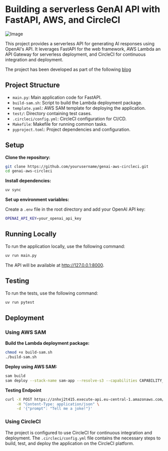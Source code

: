 # Building a serverless GenAI API with FastAPI, AWS, and CircleCI

![Image](https://github.com/user-attachments/assets/ebda21bc-fa26-49e3-bfc1-039e9ca2dd18)

This project provides a serverless API for generating AI responses using OpenAI's API. It leverages FastAPI for the web framework, AWS Lambda an API Gateway for serverless deployment, and CircleCI for continuous integration and deployment.

The project has been developed as part of the following  [blog](https://circleci.com/blog/building-a-serverless-genai-api/)

## Project Structure

- `main.py`: Main application code for FastAPI.
- `build-sam.sh`: Script to build the Lambda deployment package.
- `template.yaml`: AWS SAM template for deploying the application.
- `test/`: Directory containing test cases.
- `.circleci/config.yml`: CircleCI configuration for CI/CD.
- `Makefile`: Makefile for running common tasks.
- `pyproject.toml`: Project dependencies and configuration.

## Setup

**Clone the repository:**

```sh
git clone https://github.com/yourusername/genai-aws-circleci.git
cd genai-aws-circleci
```

**Install dependencies:**

```sh
uv sync
```

**Set up environment variables:**

Create a `.env` file in the root directory and add your OpenAI API key:

```sh
OPENAI_API_KEY=your_openai_api_key
```

## Running Locally

To run the application locally, use the following command:

```sh
uv run main.py
```

The API will be available at http://127.0.0.1:8000.

## Testing

To run the tests, use the following command:

```sh
uv run pytest
```

## Deployment

### Using AWS SAM

**Build the Lambda deployment package:**

```sh
chmod +x build-sam.sh
./build-sam.sh
```

**Deploy using AWS SAM:**

```sh
sam build
sam deploy --stack-name sam-app --resolve-s3 --capabilities CAPABILITY_IAM --region eu-central-1
```

**Testing Endpoint**

```sh
curl -X POST https://znhxj2t415.execute-api.eu-central-1.amazonaws.com/dev/generate \
     -H "Content-Type: application/json" \
     -d '{"prompt": "Tell me a joke!"}'
```

### Using CircleCI

The project is configured to use CircleCI for continuous integration and deployment. The `.circleci/config.yml` file contains the necessary steps to build, test, and deploy the application on the CircleCI platform.

